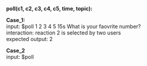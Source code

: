 **poll(c1, c2, c3, c4, c5, time, topic):**

**Case_1:** \
input: $poll 1 2 3 4 5 15s What is your faovrite number? \
interaction: reaction 2 is selected by two users \
expected output: 2

**Case_2** \
input: $poll 

